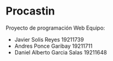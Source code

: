 # Procastin
Proyecto de programación Web
Equipo:

* Javier Solis Reyes 19211739
* Andres Ponce Garibay 19211711
* Daniel Alberto Garcia Salas 19211648
